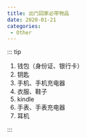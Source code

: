 ```yaml
---
title: 出门回家必带物品
date: 2020-01-21
categories: 
 - Other
---
```


::: tip

1. 钱包（身份证、银行卡）
2. 钥匙
3. 手机、手机充电器
4. 衣服、鞋子
5. kindle
6. 手表、手表充电器
7. 耳机

:::